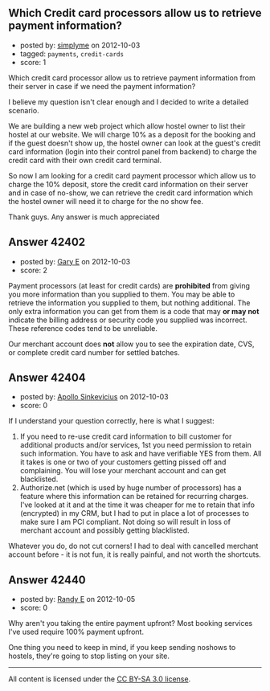 ## Which Credit card processors allow us to retrieve payment information?

- posted by: [simplyme](https://stackexchange.com/users/-1/11458-simplyme) on 2012-10-03
- tagged: `payments`, `credit-cards`
- score: 1

Which credit card processor allow us to retrieve payment information from their server in case if we need the payment information?

I believe my question isn't clear enough and I decided to write a detailed scenario.

We are building a new web project which allow hostel owner to list their hostel at our website.
We will charge 10% as a deposit for the booking and if the guest doesn't show up, the hostel owner can look at the guest's credit card information (login into their control panel from backend) to charge the credit card with their own credit card terminal.

So now I am looking for a credit card payment processor which allow us to charge the 10% deposit, store the credit card information on their server and in case of no-show, we can retrieve the credit card information which the hostel owner will need it to charge for the no show fee.

Thank guys. Any answer is much appreciated 


## Answer 42402

- posted by: [Gary E](https://stackexchange.com/users/-1/2587-gary-e) on 2012-10-03
- score: 2

Payment processors (at least for credit cards) are **prohibited** from giving you more information than you supplied to them. You may be able to retrieve the information you supplied to them, but nothing additional. The only extra information you can get from them is a code that may **or may not** indicate the billing address or security code you supplied was incorrect. These reference codes tend to be unreliable.

Our merchant account does **not** allow you to see the expiration date, CVS, or complete credit card number for settled batches. 


## Answer 42404

- posted by: [Apollo Sinkevicius](https://stackexchange.com/users/-1/2119-apollo-sinkevicius) on 2012-10-03
- score: 0

If I understand your question correctly, here is what I suggest:

1. If you need to re-use credit card information to bill customer for additional products and/or services, 1st you need permission to retain such information. You have to ask and have verifiable YES from them. All it takes is one or two of your customers getting pissed off and complaining. You will lose your merchant account and can get blacklisted.
2. Authorize.net (which is used by huge number of processors) has a feature where this information can be retained for recurring charges. I've looked at it and at the time it was cheaper for me to retain that info (encrypted) in my CRM, but I had to put in place a lot of processes to make sure I am PCI compliant. Not doing so will result in loss of merchant account and possibly getting blacklisted.

Whatever you do, do not cut corners! I had to deal with cancelled merchant account before - it is not fun, it is really painful, and not worth the shortcuts.


## Answer 42440

- posted by: [Randy E](https://stackexchange.com/users/-1/19553-randy-e) on 2012-10-05
- score: 0

Why aren't you taking the entire payment upfront? Most booking services I've used require 100% payment upfront. 

One thing you need to keep in mind, if you keep sending noshows to hostels, they're going to stop listing on your site.





---

All content is licensed under the [CC BY-SA 3.0 license](https://creativecommons.org/licenses/by-sa/3.0/).
